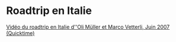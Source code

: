 # Roadtrip en Italie

[Vidéo du roadtrip en Italie d''Oli Müller et Marco Vetterli, Juin 2007 (Quicktime)](./media/om_mv_italy.mov)
